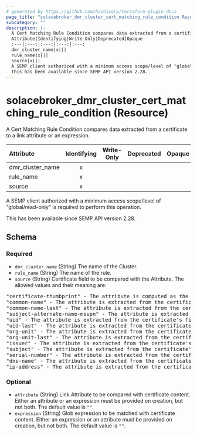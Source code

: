 ```yaml
---
# generated by https://github.com/hashicorp/terraform-plugin-docs
page_title: "solacebroker_dmr_cluster_cert_matching_rule_condition Resource - solacebroker"
subcategory: ""
description: |-
  A Cert Matching Rule Condition compares data extracted from a certificate to a link attribute or an expression.
  Attribute|Identifying|Write-Only|Deprecated|Opaque
  :---|:---:|:---:|:---:|:---:
  dmr_cluster_name|x|||
  rule_name|x|||
  source|x|||
  A SEMP client authorized with a minimum access scope/level of "global/read-only" is required to perform this operation.
  This has been available since SEMP API version 2.28.
---
```


# solacebroker_dmr_cluster_cert_matching_rule_condition (Resource)

A Cert Matching Rule Condition compares data extracted from a certificate to a link attribute or an expression.


Attribute|Identifying|Write-Only|Deprecated|Opaque
:---|:---:|:---:|:---:|:---:
dmr_cluster_name|x|||
rule_name|x|||
source|x|||



A SEMP client authorized with a minimum access scope/level of "global/read-only" is required to perform this operation.

This has been available since SEMP API version 2.28.



<!-- schema generated by tfplugindocs -->
## Schema

### Required

- `dmr_cluster_name` (String) The name of the Cluster.
- `rule_name` (String) The name of the rule.
- `source` (String) Certificate field to be compared with the Attribute. The allowed values and their meaning are:

<pre>
"certificate-thumbprint" - The attribute is computed as the SHA-1 hash over the entire DER-encoded contents of the client certificate.
"common-name" - The attribute is extracted from the certificate's first instance of the Common Name attribute in the Subject DN.
"common-name-last" - The attribute is extracted from the certificate's last instance of the Common Name attribute in the Subject DN.
"subject-alternate-name-msupn" - The attribute is extracted from the certificate's Other Name type of the Subject Alternative Name and must have the msUPN signature.
"uid" - The attribute is extracted from the certificate's first instance of the User Identifier attribute in the Subject DN.
"uid-last" - The attribute is extracted from the certificate's last instance of the User Identifier attribute in the Subject DN.
"org-unit" - The attribute is extracted from the certificate's first instance of the Org Unit attribute in the Subject DN.
"org-unit-last" - The attribute is extracted from the certificate's last instance of the Org Unit attribute in the Subject DN.
"issuer" - The attribute is extracted from the certificate's Issuer DN.
"subject" - The attribute is extracted from the certificate's Subject DN.
"serial-number" - The attribute is extracted from the certificate's Serial Number.
"dns-name" - The attribute is extracted from the certificate's Subject Alt Name DNS Name.
"ip-address" - The attribute is extracted from the certificate's Subject Alt Name IP Address.
</pre>

### Optional

- `attribute` (String) Link Attribute to be compared with certificate content. Either an attribute or an expression must be provided on creation, but not both. The default value is `""`.
- `expression` (String) Glob expression to be matched with certificate content. Either an expression or an attribute must be provided on creation, but not both. The default value is `""`.
